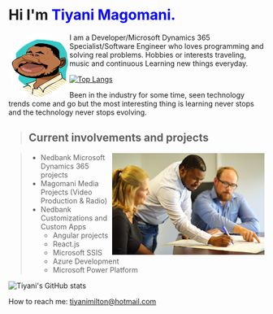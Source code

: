 # Hi I'm **<span style="color:blue">Tiyani Magomani.</span>**

<picture >

  <img alt="Shows an illustrated sun in light color mode and a moon with stars in dark color mode." src="Magomani,Tiyani.jpg" width="120px" height="130"  align="left" style="border-radius: 50%;">
</picture>

I am a Developer/Microsoft Dynamics 365 Specialist/Software Engineer who loves programming and solving real problems.
Hobbies or interests traveling, music and continuous Learning new things everyday.

[![Top Langs](https://github-readme-stats.vercel.app/api/top-langs/?username=TiyaniMilton&layout=compact)](https://github.com/TiyaniMilton/Movie-Cleanup)

Been in the industry for some time, seen technology trends come and go but the most interesting thing is learning never stops and the technology never stops evolving.

> ## Current involvements and projects

<picture >
  <img alt="Shows an illustrated sun in light color mode and a moon with stars in dark color mode." src="IMG_0341.jpeg" width="300"  align="right" >
</picture>

> * Nedbank Microsoft Dynamics 365 projects
> * Magomani Media Projects (Video Production & Radio)  
> * Nedbank Customizations and Custom Apps
>   * Angular projects
>   * React.js
>   * Microsoft SSIS
>   * Azure Development
>   * Microsoft Power Platform

![Tiyani's GitHub stats](https://github-readme-stats.vercel.app/api?username=TiyaniMilton&show_icons=true&theme=radical)

How to reach me: tiyanimilton@hotmail.com
